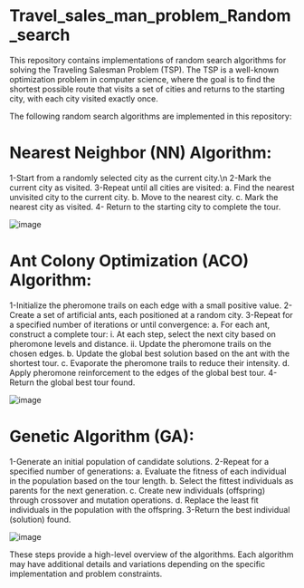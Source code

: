 # Travel_sales_man_problem_Random_search
This repository contains implementations of random search algorithms for solving the Traveling Salesman Problem (TSP). The TSP is a well-known optimization problem in computer science, where the goal is to find the shortest possible route that visits a set of cities and returns to the starting city, with each city visited exactly once.

The following random search algorithms are implemented in this repository:
# Nearest Neighbor (NN) Algorithm:
1-Start from a randomly selected city as the current city.\n
2-Mark the current city as visited.
3-Repeat until all cities are visited:
   a. Find the nearest unvisited city to the current city.
   b. Move to the nearest city.
   c. Mark the nearest city as visited.
4- Return to the starting city to complete the tour.

![image](https://github.com/HamsaWahed/Travel_sales_man_problem_Random_search/assets/98246082/c25e2988-07a5-4b98-b5be-eaa95d93b5ec)

# Ant Colony Optimization (ACO) Algorithm:
1-Initialize the pheromone trails on each edge with a small positive value.
2-Create a set of artificial ants, each positioned at a random city.
3-Repeat for a specified number of iterations or until convergence:
     a. For each ant, construct a complete tour:
          i. At each step, select the next city based on pheromone levels and distance.
          ii. Update the pheromone trails on the chosen edges.
     b. Update the global best solution based on the ant with the shortest tour.
     c. Evaporate the pheromone trails to reduce their intensity.
     d. Apply pheromone reinforcement to the edges of the global best tour.
4-Return the global best tour found.

![image](https://github.com/HamsaWahed/Travel_sales_man_problem_Random_search/assets/98246082/b31f21f8-274f-48e3-b0e3-e16e8547f193)


# Genetic Algorithm (GA):
1-Generate an initial population of candidate solutions.
2-Repeat for a specified number of generations:
          a. Evaluate the fitness of each individual in the population based on the tour length.
          b. Select the fittest individuals as parents for the next generation.
          c. Create new individuals (offspring) through crossover and mutation operations.
          d. Replace the least fit individuals in the population with the offspring.
3-Return the best individual (solution) found.

![image](https://github.com/HamsaWahed/Travel_sales_man_problem_Random_search/assets/98246082/9bb11990-c486-4ccc-b01f-aa5e89a50f4b)

These steps provide a high-level overview of the algorithms. Each algorithm may have additional details and variations depending on the specific implementation and problem constraints.
